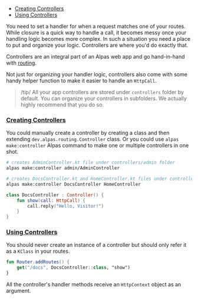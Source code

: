 - [Creating Controllers](#creating-controllers)
- [Using Controllers](#using-controllers)

You need to set a handler for when a request matches one of your routes. While closure is a quick way to handle a call,
it becomes messy once your handling logic becomes more complex. In such a situation you need a place to put and organize
your logic. Controllers are where you'd do exactly that. 

Controllers are an integral part of an Alpas web app and go hand-in-hand with [routing](/docs/routing).

Not just for organizing your handler logic, controllers also come with some handy helper function to make it easier
to handle an `HttpCall`.

> /tip/ <span>All your app controllers are stored under `controllers` folder by default. You can organize 
> your controllers in subfolders. We actually highly recommend that you do so.</span>


<a name="creating-controllers"></a>
### [Creating Controllers](#creating-controllers)

You could manually create a controller by creating a class and then extending `dev.alpas.routing.Controller` class. Or
you could use `alpas make:controller` Alpas command to make one or multiple controllers in one shot.

```bash
# creates AdminController.kt file under controllers/admin folder
alpas make:controller admin/AdminController

# creates DocsController.kt and HomeController.kt files under controllers folder
alpas make:controller DocsController HomeController
```

<span class="line-numbers" data-start="7">

```kotlin
class DocsController : Controller() {
    fun show(call: HttpCall) {
        call.reply("Hello, Visitor!")
    }
}
```
</span>

<a name="using-controllers"></a>
### [Using Controllers](#using-controllers)

You should never create an instance of a controller but should only refer it as a `KClass` in your routes.

<span class="line-numbers" data-start="3">

```kotlin
fun Router.addRoutes() {
    get("/docs", DocsController::class, "show")
}
```

</span>

All the controller's handler methods receive an `HttpContext` object as an argument.
